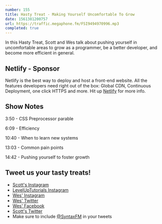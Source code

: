 ```yaml
---
number: 155
title: Hasty Treat - Making Yourself Uncomfortable To Grow
date: 1561381200757
url: https://traffic.megaphone.fm/FSI9494970996.mp3
completed: true
---
```


In this Hasty Treat, Scott and Wes talk about pushing yourself in uncomfortable areas to grow as a programmer, be a better developer, and become more efficient in general.

## Netlify - Sponsor

Netlify is the best way to deploy and host a front-end website. All the features developers need right out of the box: Global CDN, Continuous Deployment, one click HTTPS and more. Hit up [Netlify](https://netlify.com/syntax) for more info.

## Show Notes

3:50 - CSS Preprocessor parable

6:09 - Efficiency

10:40 - When to learn new systems

13:03 - Common pain points

14:42 - Pushing yourself to foster growth

## Tweet us your tasty treats!
* [Scott's Instagram](https://www.instagram.com/stolinski/)
* [LevelUpTutorials Instagram](https://www.instagram.com/LevelUpTutorials/)
* [Wes' Instagram](https://www.instagram.com/wesbos/)
* [Wes' Twitter](https://twitter.com/wesbos)
* [Wes' Facebook](https://www.facebook.com/wesbos.developer)
* [Scott's Twitter](https://twitter.com/stolinski)
* Make sure to include [@SyntaxFM](https://twitter.com/SyntaxFM) in your tweets
